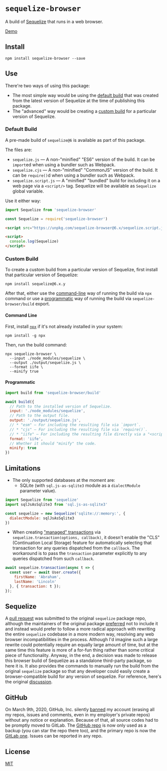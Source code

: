 # `sequelize-browser`

A build of [Sequelize](https://sequelize.org/) that runs in a web browser.

[Demo](https://catamphetamine.github.io/sequelize-browser/)

<!-- https://catamphetamine.gitlab.io/sequelize-browser/ -->

## Install

```
npm install sequelize-browser --save
```

## Use

There're two ways of using this package:
* The most simple way would be using the [default build](#default-build) that was created from the latest version of Sequelize at the time of publishing this package.
* The "advanced" way would be creating a [custom build](#custom-build) for a particular version of Sequelize.

### Default Build

A pre-made build of `sequelize@6` is available as part of this package.

The files are:

* `sequelize.js` — A non-"minified" "ES6" version of the build. It can be `import`ed when using a bundler such as Webpack.
* `sequelize.cjs` — A non-"minified" "CommonJS" version of the build. It can be `require()`d when using a bundler such as Webpack.
* `sequelize.script.js` — A "minified" "bundled" build for including it on a web page via a `<script/>` tag. Sequelize will be available as `Sequelize` global variable.

Use it either way:

```js
import Sequelize from 'sequelize-browser'
```

```js
const Sequelize = require('sequelize-browser')
```

```html
<script src="https://unpkg.com/sequelize-browser@6.x/sequelize.script.js"></script>

<script>
  console.log(Sequelize)
</script>
```

### Custom Build

To create a custom build from a particular version of Sequelize, first install that particular version of Sequelize:

```
npm install sequelize@6.x.y
```

After that, either use the [command-line](#command-line) way of running the build via `npx` command or use a [programmatic](#programmatic) way of running the build via `sequelize-browser/build` export.

#### Command Line

First, install [`npx`](https://www.npmjs.com/package/npx) if it's not already installed in your system:

```
npm install -g npx
```

Then, run the build command:

```
npx sequelize-browser \
  --input ./node_modules/sequelize \
  --output ./output/sequelize.js \
  --format iife \
  --minify true
```

#### Programmatic

```js
import build from 'sequelize-browser/build'

await build({
  // Path to the installed version of Sequelize.
  input: './node_modules/sequelize',
  // Path to the output file.
  output: './output/sequelize.js',
  // * "esm" — For including the resulting file via `import`.
  // * "cjs" — For including the resulting file via `require()`.
  // * "iife" — For including the resulting file directly via a "<script/>" tag on a page.
  format: 'iife',
  // Whether it should "minify" the code.
  minify: true
})
```

## Limitations

* The only supported databases at the moment are:
  * SQLite (with `sql.js-as-sqlite3` module as a `dialectModule` parameter value).

```js
import Sequelize from 'sequelize'
import sqlJsAsSqlite3 from 'sql.js-as-sqlite3'

const sequelize = new Sequelize('sqlite://:memory:', {
  dialectModule: sqlJsAsSqlite3
})
```

* When creating ["managed" transactions](https://sequelize.org/docs/v6/other-topics/transactions/) via `sequelize.transaction(options, callback)`, it doesn't enable the "CLS" (Continuation Local Storage) feature for automatically selecting that transaction for any queries dispatched from the `callback`. The workaround is to pass the `transaction` parameter explicitly to any queries dispatched from such `callback`.

```js
await sequelize.transaction(async t => {
  const user = await User.create({
    firstName: 'Abraham',
    lastName: 'Lincoln'
  }, { transaction: t });
});
```

## Sequelize

A [pull request](https://github.com/sequelize/sequelize/pull/16208) was submitted to the original `sequelize` package repo, although the maintainers of the original package [preferred](https://github.com/sequelize/sequelize/pull/16208#issuecomment-1613288150) not to include it and instead would prefer to follow a more radical approach with rewriting the entire `sequelize` codebase in a more modern way, resolving any web browser incompatibilities in the process. Although I'd imagine such a large rewrite could potentially require an equally large amount of time, but at the same time this feature is more of a for-fun thing rather than some critical piece of functionality. Anyway, in the end, a decision was made to release this browser build of Sequelize as a standalone third-party package, so here it is. It also provides the commands to manually run the build from the original `sequelize` package so that any developer could easily create a browser-compatible build for any version of sequelize. For reference, here's the original [discussion](https://github.com/sequelize/sequelize/issues/16207).

## GitHub

On March 9th, 2020, GitHub, Inc. silently [banned](https://medium.com/@catamphetamine/how-github-blocked-me-and-all-my-libraries-c32c61f061d3) my account (erasing all my repos, issues and comments, even in my employer's private repos) without any notice or explanation. Because of that, all source codes had to be promptly moved to GitLab. The [GitHub repo](https://github.com/catamphetamine/sequelize-browser) is now only used as a backup (you can star the repo there too), and the primary repo is now the [GitLab one](https://gitlab.com/catamphetamine/sequelize-browser). Issues can be reported in any repo.

## License

[MIT](LICENSE)

